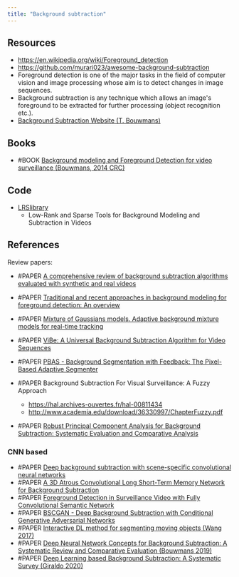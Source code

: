 ```yaml
---
title: "Background subtraction"
---
```


## Resources
- https://en.wikipedia.org/wiki/Foreground_detection
- https://github.com/murari023/awesome-background-subtraction
- Foreground detection is one of the major tasks in the field of computer vision and image processing whose aim is to detect changes in image sequences. 
- Background subtraction is any technique which allows an image's foreground to be extracted for further processing (object recognition etc.).
- [Background Subtraction Website (T. Bouwmans)](https://sites.google.com/site/thierrybouwmans/background-subtraction---site-web)

## Books
- #BOOK [Background modeling and Foreground Detection for video surveillance (Bouwmans, 2014 CRC)](https://sites.google.com/site/backgroundmodeling/)


## Code
- [LRSlibrary](https://github.com/andrewssobral/lrslibrary) 
	- Low-Rank and Sparse Tools for Background Modeling and Subtraction in Videos 

## References
Review papers:
- #PAPER [A comprehensive review of background subtraction algorithms evaluated with synthetic and real videos](https://www.sciencedirect.com/science/article/pii/S1077314213002361)
- #PAPER [Traditional and recent approaches in background modeling for foreground detection: An overview](https://www.sciencedirect.com/science/article/pii/S1574013714000033)

- #PAPER [Mixture of Gaussians models. Adaptive background mixture models for real-time tracking](http://www.ai.mit.edu/projects/vsam/Publications/stauffer_cvpr98_track.pdf)
- #PAPER [ViBe: A Universal Background Subtraction Algorithm for Video Sequences](http://ieeexplore.ieee.org/document/5672785/)
- #PAPER [PBAS - Background Segmentation with Feedback: The Pixel-Based Adaptive Segmenter](http://ieeexplore.ieee.org/document/6238925/)
- #PAPER Background Subtraction For Visual Surveillance: A Fuzzy Approach
	- https://hal.archives-ouvertes.fr/hal-00811434
	- http://www.academia.edu/download/36330997/ChapterFuzzy.pdf
- #PAPER [Robust Principal Component Analysis for Background Subtraction: Systematic Evaluation and Comparative Analysis](https://www.intechopen.com/books/principal-component-analysis/robust-principal-component-analysis-for-background-subtraction-systematic-evaluation-and-comparative)

### CNN based
- #PAPER [Deep background subtraction with scene-specific convolutional neural networks](https://ieeexplore.ieee.org/document/7502717)
- #PAPER [A 3D Atrous Convolutional Long Short-Term Memory Network for Background Subtraction](https://ieeexplore.ieee.org/abstract/document/8423055/similar#similar)
- #PAPER [Foreground Detection in Surveillance Video with Fully Convolutional Semantic Network](https://ieeexplore.ieee.org/abstract/document/8451816)
- #PAPER [BSCGAN - Deep Background Subtraction with Conditional Generative Adversarial Networks](https://ieeexplore.ieee.org/abstract/document/8451603)
- #PAPER [Interactive DL method for segmenting moving objects (Wang 2017)](https://www.sciencedirect.com/science/article/abs/pii/S0167865516302471)
- #PAPER [Deep Neural Network Concepts for Background Subtraction: A Systematic Review and Comparative Evaluation (Bouwmans 2019)](https://www.sciencedirect.com/science/article/abs/pii/S0893608019301303)
- #PAPER [Deep Learning based Background Subtraction: A Systematic Survey (Giraldo 2020)](https://www.researchgate.net/publication/341049745_Deep_Learning_based_Background_Subtraction_A_Systematic_Survey)

